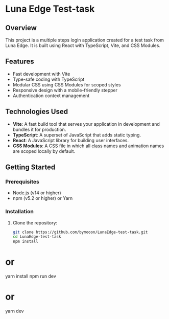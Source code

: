 # Luna Edge Test-task

## Overview

This project is a multiple steps login application created for a test task from Luna Edge. It is built using React with TypeScript, Vite, and CSS Modules.

## Features

- Fast development with Vite
- Type-safe coding with TypeScript
- Modular CSS using CSS Modules for scoped styles
- Responsive design with a mobile-friendly stepper
- Authentication context management

## Technologies Used

- **Vite**: A fast build tool that serves your application in development and bundles it for production.
- **TypeScript**: A superset of JavaScript that adds static typing.
- **React**: A JavaScript library for building user interfaces.
- **CSS Modules**: A CSS file in which all class names and animation names are scoped locally by default.

## Getting Started

### Prerequisites

- Node.js (v14 or higher)
- npm (v5.2 or higher) or Yarn

### Installation

1. Clone the repository:

   ```bash
   git clone https://github.com/bymooon/LunaEdge-test-task.git
   cd LunaEdge-test-task
   npm install
   ```

# or

yarn install
npm run dev

# or

yarn dev
